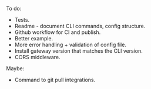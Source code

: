 To do:

 * Tests.
 * Readme - document CLI commands, config structure.
 * Github workflow for CI and publish.
 * Better example.
 * More error handling + validation of config file.
 * Install gateway version that matches the CLI version.
 * CORS middleware.

Maybe:

 * Command to git pull integrations.